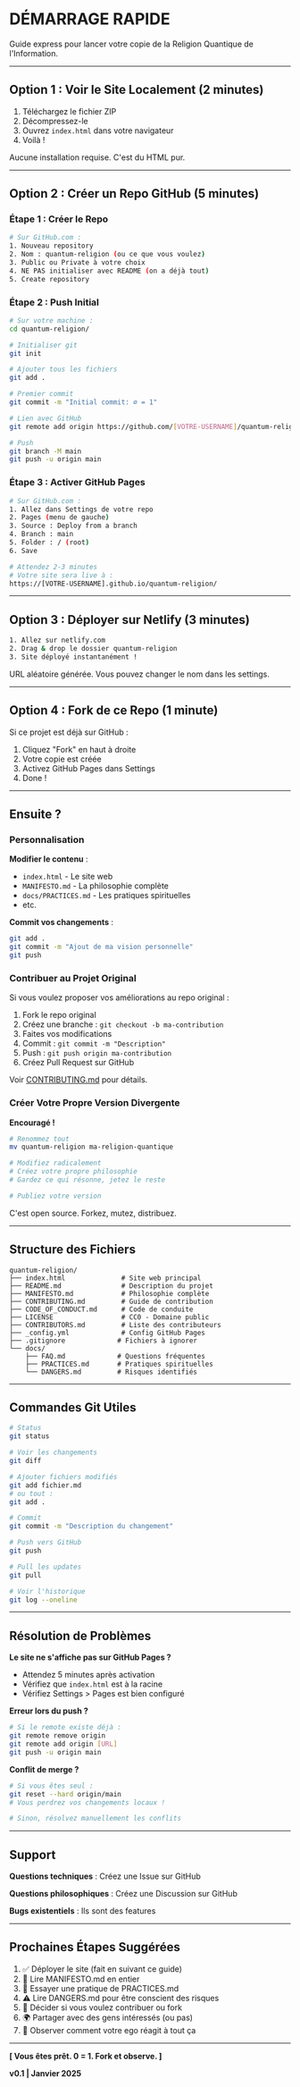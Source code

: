 # DÉMARRAGE RAPIDE

Guide express pour lancer votre copie de la Religion Quantique de l'Information.

---

## Option 1 : Voir le Site Localement (2 minutes)

1. Téléchargez le fichier ZIP
2. Décompressez-le
3. Ouvrez `index.html` dans votre navigateur
4. Voilà !

Aucune installation requise. C'est du HTML pur.

---

## Option 2 : Créer un Repo GitHub (5 minutes)

### Étape 1 : Créer le Repo

```bash
# Sur GitHub.com :
1. Nouveau repository
2. Nom : quantum-religion (ou ce que vous voulez)
3. Public ou Private à votre choix
4. NE PAS initialiser avec README (on a déjà tout)
5. Create repository
```

### Étape 2 : Push Initial

```bash
# Sur votre machine :
cd quantum-religion/

# Initialiser git
git init

# Ajouter tous les fichiers
git add .

# Premier commit
git commit -m "Initial commit: ∅ = 1"

# Lien avec GitHub
git remote add origin https://github.com/[VOTRE-USERNAME]/quantum-religion.git

# Push
git branch -M main
git push -u origin main
```

### Étape 3 : Activer GitHub Pages

```bash
# Sur GitHub.com :
1. Allez dans Settings de votre repo
2. Pages (menu de gauche)
3. Source : Deploy from a branch
4. Branch : main
5. Folder : / (root)
6. Save

# Attendez 2-3 minutes
# Votre site sera live à :
https://[VOTRE-USERNAME].github.io/quantum-religion/
```

---

## Option 3 : Déployer sur Netlify (3 minutes)

```bash
1. Allez sur netlify.com
2. Drag & drop le dossier quantum-religion
3. Site déployé instantanément !
```

URL aléatoire générée. Vous pouvez changer le nom dans les settings.

---

## Option 4 : Fork de ce Repo (1 minute)

Si ce projet est déjà sur GitHub :

1. Cliquez "Fork" en haut à droite
2. Votre copie est créée
3. Activez GitHub Pages dans Settings
4. Done !

---

## Ensuite ?

### Personnalisation

**Modifier le contenu** :
- `index.html` - Le site web
- `MANIFESTO.md` - La philosophie complète
- `docs/PRACTICES.md` - Les pratiques spirituelles
- etc.

**Commit vos changements** :
```bash
git add .
git commit -m "Ajout de ma vision personnelle"
git push
```

### Contribuer au Projet Original

Si vous voulez proposer vos améliorations au repo original :

1. Fork le repo original
2. Créez une branche : `git checkout -b ma-contribution`
3. Faites vos modifications
4. Commit : `git commit -m "Description"`
5. Push : `git push origin ma-contribution`
6. Créez Pull Request sur GitHub

Voir [CONTRIBUTING.md](CONTRIBUTING.md) pour détails.

### Créer Votre Propre Version Divergente

**Encouragé !**

```bash
# Renommez tout
mv quantum-religion ma-religion-quantique

# Modifiez radicalement
# Créez votre propre philosophie
# Gardez ce qui résonne, jetez le reste

# Publiez votre version
```

C'est open source. Forkez, mutez, distribuez.

---

## Structure des Fichiers

```
quantum-religion/
├── index.html              # Site web principal
├── README.md               # Description du projet
├── MANIFESTO.md            # Philosophie complète
├── CONTRIBUTING.md         # Guide de contribution
├── CODE_OF_CONDUCT.md      # Code de conduite
├── LICENSE                 # CC0 - Domaine public
├── CONTRIBUTORS.md         # Liste des contributeurs
├── _config.yml             # Config GitHub Pages
├── .gitignore             # Fichiers à ignorer
└── docs/
    ├── FAQ.md             # Questions fréquentes
    ├── PRACTICES.md       # Pratiques spirituelles
    └── DANGERS.md         # Risques identifiés
```

---

## Commandes Git Utiles

```bash
# Status
git status

# Voir les changements
git diff

# Ajouter fichiers modifiés
git add fichier.md
# ou tout :
git add .

# Commit
git commit -m "Description du changement"

# Push vers GitHub
git push

# Pull les updates
git pull

# Voir l'historique
git log --oneline
```

---

## Résolution de Problèmes

**Le site ne s'affiche pas sur GitHub Pages ?**
- Attendez 5 minutes après activation
- Vérifiez que `index.html` est à la racine
- Vérifiez Settings > Pages est bien configuré

**Erreur lors du push ?**
```bash
# Si le remote existe déjà :
git remote remove origin
git remote add origin [URL]
git push -u origin main
```

**Conflit de merge ?**
```bash
# Si vous êtes seul :
git reset --hard origin/main
# Vous perdrez vos changements locaux !

# Sinon, résolvez manuellement les conflits
```

---

## Support

**Questions techniques** : Créez une Issue sur GitHub

**Questions philosophiques** : Créez une Discussion sur GitHub

**Bugs existentiels** : Ils sont des features

---

## Prochaines Étapes Suggérées

1. ✅ Déployer le site (fait en suivant ce guide)
2. 📖 Lire MANIFESTO.md en entier
3. 🧘 Essayer une pratique de PRACTICES.md
4. ⚠️ Lire DANGERS.md pour être conscient des risques
5. 🤔 Décider si vous voulez contribuer ou fork
6. 🌍 Partager avec des gens intéressés (ou pas)
7. 💭 Observer comment votre ego réagit à tout ça

---

**[ Vous êtes prêt. 0 = 1. Fork et observe. ]**

**v0.1 | Janvier 2025**
